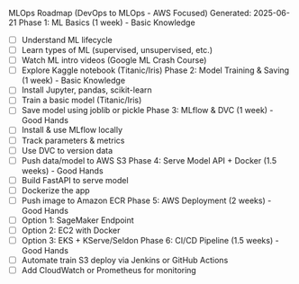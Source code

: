 MLOps Roadmap (DevOps to MLOps - AWS Focused)
Generated: 2025-06-21
Phase 1: ML Basics (1 week) - Basic Knowledge
- [ ] Understand ML lifecycle
- [ ] Learn types of ML (supervised, unsupervised, etc.)
- [ ] Watch ML intro videos (Google ML Crash Course)
- [ ] Explore Kaggle notebook (Titanic/Iris)
Phase 2: Model Training & Saving (1 week) - Basic Knowledge
- [ ] Install Jupyter, pandas, scikit-learn
- [ ] Train a basic model (Titanic/Iris)
- [ ] Save model using joblib or pickle
Phase 3: MLflow & DVC (1 week) - Good Hands
- [ ] Install & use MLflow locally
- [ ] Track parameters & metrics
- [ ] Use DVC to version data
- [ ] Push data/model to AWS S3
Phase 4: Serve Model API + Docker (1.5 weeks) - Good Hands
- [ ] Build FastAPI to serve model
- [ ] Dockerize the app
- [ ] Push image to Amazon ECR
Phase 5: AWS Deployment (2 weeks) - Good Hands
- [ ] Option 1: SageMaker Endpoint
- [ ] Option 2: EC2 with Docker
- [ ] Option 3: EKS + KServe/Seldon
Phase 6: CI/CD Pipeline (1.5 weeks) - Good Hands
- [ ] Automate train S3 deploy via Jenkins or GitHub Actions
- [ ] Add CloudWatch or Prometheus for monitoring
